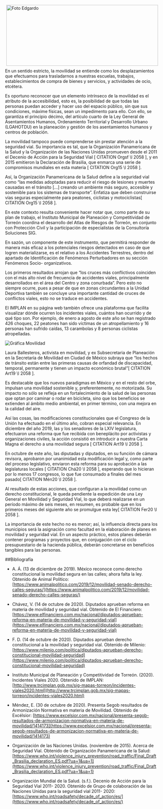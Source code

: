 <p>
   <a title="ir a Otras Publicaciones de este Autor" href="http://www.trcimplan.gob.mx/autores/edgardo-de-la-cruz-torres.html"><img class="img-responsive contenido-imagen" src="../imagenes/128/lic-edgardo-de-la-cruz-torres-top2.png" align="right" alt="Foto Edgardo" width="500" height="200"></a>

</p>

</br></br></br></br></br></br></br>
---

En un sentido estricto, la movilidad se entiende como los desplazamientos que efectuamos para trasladarnos a nuestras escuelas, trabajos, establecimientos de compra de bienes y servicios, y actividades de ocio, etcétera.

Es oportuno reconocer que un elemento intrínseco de la movilidad es el atributo de la accesibilidad, esto es, la posibilidad de que todas las personas puedan acceder y hacer uso del espacio público, sin que sus condiciones, máxime físicas, sean un impedimento para ello. Con ello, se garantiza el principio décimo, del artículo cuarto de la Ley General de Asentamientos Humanos, Ordenamiento Territorial y Desarrollo Urbano (LGAHOTDU) en la planeación y gestión de los asentamientos humanos y centros de población.

La movilidad tampoco puede comprenderse sin prestar atención a la seguridad vial. Su importancia es tal, que la Organización Panamericana de la Salud y la Organización de las Naciones Unidas promueven desde el 2011 el Decenio de Acción para la Seguridad Vial [ CITATION Orgsf \l 2058 ], y en 2015 emitieron la Declaración de Brasilia, que enmarca una serie de compromisos mundiales en esta materia [ CITATION Org15 \l 2058 ].

Así, la Organización Panamericana de la Salud define a la seguridad vial como “las medidas adoptadas para reducir el riesgo de lesiones y muertes causadas en el tránsito […] creando un ambiente más seguro, accesible y sostenible para los sistemas de transporte”. Enfatiza que deben construirse vías seguras especialmente para peatones, ciclistas y motociclistas[ CITATION Org15 \l 2058 ].

En este contexto resulta conveniente hacer notar que, como parte de su plan de trabajo, el Instituto Municipal de Planeación y Competitividad de Torreón coordina el desarrollo del Atlas de Riesgos de Torreón, en conjunto con Protección Civil y la participación de especialistas de la Consultoría Soluciones SIG.

En sazón, un componente de este instrumento, que permitirá responder de manera más eficaz a los potenciales riesgos detectados en caso de que logren materializarse, es el relativo a los Accidentes Terrestres, dentro del apartado de Identificación de Fenómenos Perturbadores en su sección Fenómenos Socio- organizativos.

Los primeros resultados arrojan que “los cruces más conflictivos coinciden con el más alto nivel de frecuencia de accidentes viales, principalmente desarrollados en el área del Centro y zona conurbada”. Pero esto no siempre ocurre, pues a pesar de que en zonas circundantes a la Unidad Deportiva también se concluye una importante cantidad de cruces de conflictos viales, esto no se traduce en accidentes.

El IMPLAN en su página web también ofrece una plataforma que facilita visualizar dónde ocurren los incidentes viales, cuántos han ocurrido y de qué tipo son. Por ejemplo, de enero a agosto de este año se han registrado 426 choques, 22 peatones han sido víctimas de un atropellamiento y 16 personas han sufrido caídas, 13 carambolas y 8 personas ciclistas atropelladas.


<img class="img-responsive contenido-imagen" src="movilidad-segura-nuestro-derecho-constitucional-nov-2020/ima01.jpg" alt="Gráfica Movilidad">


Laura Ballesteros, activista en movilidad, y ex Subsecretaria de Planeación en la Secretaría de Movilidad en Ciudad de México subraya que “los hechos de tránsito están entre las primeras causas de orfandad de discapacidad, temporal, permanente y tienen un impacto económico brutal”[ CITATION Art19 \l 2058 ].

Es destacable que los nuevos paradigmas en México y en el resto del orbe, impulsan una movilidad sostenible y, preferentemente, no motorizada. Su impacto no sólo se refleja en un fortalecimiento de la salud de las personas que optan por caminar o rodar en bicicleta, sino que los beneficios se extienden al ámbito medio ambiental, en primer término, con una mejora en la calidad del aire.

Así las cosas, las modificaciones constitucionales que el Congreso de la Unión ha efectuado en el último año, cobran especial relevancia. En diciembre del año 2019, las y los senadores de la LXIV legislatura, efectuaron una reforma que fue recibida con beneplácito por activistas y organizaciones civiles, la acción consistió en introducir a nuestra Carta Magna el derecho a una movilidad segura [ CITATION Art19 \l 2058 ].

En octubre de este año, las diputadas y diputados, en su función de cámara revisora, aprobaron por unanimidad esta modificación legal y, como parte del proceso legislativo, enviaron esta reforma para su aprobación a las legislaturas locales [ CITATION Chá20 \l 2058 ], esperando que lo hicieran por lo menos 17 congresos, lo que fue consumado a finales del mes pasado[ CITATION Mén20 \l 2058 ].

Al resultado de estas acciones, que configuran a la movilidad como un derecho constitucional, le queda pendiente la expedición de una Ley General en Movilidad y Seguridad Vial, lo que deberá realizarse en un período máximo de seis meses, en resumen, es probable que en los primeros meses del siguiente año se promulgue esta ley[ CITATION Fer20 \l 2058 ].

La importancia de este hecho no es menor; así, la influencia directa para los municipios será la asignación como facultad en la elaboración de planes en movilidad y seguridad vial. En un aspecto práctico, estos planes deberán contener programas y proyectos que, en conjugación con el ciclo presupuestario de la hacienda pública, deberán concretarse en beneficios tangibles para las personas.


##Bibliografía


- A. Á. (13 de diciembre de 2019). México reconoce como derecho constitucional la movilidad segura en las calles; ahora falta la ley. Obtenido de Animal Político: [https://www.animalpolitico.com/2019/12/movilidad-senado-derecho-calles-seguras/](https://www.animalpolitico.com/2019/12/movilidad-senado-derecho-calles-seguras/)

- Chávez, V. (14 de octubre de 2020). Diputados aprueban reforma en materia de movilidad y seguridad vial. Obtenido de El Financiero: [https://www.elfinanciero.com.mx/nacional/diputados-aprueban-reforma-en-materia-de-movilidad-y-seguridad-vial](https://www.elfinanciero.com.mx/nacional/diputados-aprueban-reforma-en-materia-de-movilidad-y-seguridad-vial)

- F. D. (14 de octubre de 2020). Diputados aprueban derecho constitucional a la movilidad y seguridad vial. Obtenido de Milenio: [https://www.milenio.com/politica/diputados-aprueban-derecho-constitucional-movilidad-seguridad](https://www.milenio.com/politica/diputados-aprueban-derecho-constitucional-movilidad-seguridad)

- Instituto Municipal de Planeación y Competitividad de Torreón. (2020). Incidentes Viales 2020. Obtenido de IMPLAN: [http://www.trcimplan.gob.mx/sig-mapas-torreon/incidentes-viales2020.html](http://www.trcimplan.gob.mx/sig-mapas-torreon/incidentes-viales2020.html)

- Méndez, E. (30 de octubre de 2020). Presenta Segob resultados de Armonización Normativa en materia de Movilidad. Obtenido de Excélsior: [https://www.excelsior.com.mx/nacional/presenta-segob-resultados-de-armonizacion-normativa-en-materia-de-movilidad/1414173](https://www.excelsior.com.mx/nacional/presenta-segob-resultados-de-armonizacion-normativa-en-materia-de-movilidad/1414173)

- Organización de las Naciones Unidas. (noviembre de 2015). Acerca de Seguridad Vial. Obtenido de Organización Panamericana de la Salud: [https://www.who.int/violence_injury_prevention/road_traffic/Final_Draft_Brasilia_declaration_ES.pdf?ua=1&ua=1](https://www.who.int/violence_injury_prevention/road_traffic/Final_Draft_Brasilia_declaration_ES.pdf?ua=1&ua=1)

- Organización Mundial de la Salud. (s.f.). Decenio de Acción para la Seguridad Vial 2011- 2020. Obtenido de Grupo de colaboración de las Naciones Unidas para la seguridad vial 2011- 2020: [https://www.who.int/roadsafety/decade_of_action/es/](https://www.who.int/roadsafety/decade_of_action/es/)
